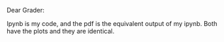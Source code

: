 Dear Grader: 

Ipynb is my code, and the pdf is the equivalent output of my ipynb. Both have the plots and they are identical.
